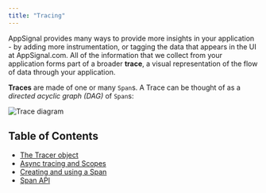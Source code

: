 ```yaml
---
title: "Tracing"
---
```


AppSignal provides many ways to provide more insights in your application - by adding more instrumentation, or tagging the data that appears in the UI at AppSignal.com. All of the information that we collect from your application forms part of a broader **trace**, a visual representation of the flow of data through your application.

**Traces** are made of one or many `Span`s. A Trace can be thought of as a _directed acyclic graph (DAG)_ of `Span`s:

![Trace diagram](/assets/images/abstract-trace.png)

## Table of Contents

- [The Tracer object](/nodejs/tracing/tracer.html)
- [Async tracing and Scopes](/nodejs/tracing/scopes.html)
- [Creating and using a Span](/nodejs/tracing/span.html)
- [Span API](/nodejs/tracing/span-api.html)
